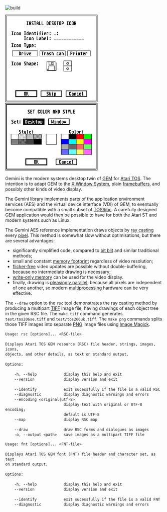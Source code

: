 ![build](https://github.com/frno7/gemini/actions/workflows/build.yml/badge.svg)

![Install desktop icon](https://raw.githubusercontent.com/frno7/gemini/main/doc/tos206uk-05.png)
![Set color and style](https://raw.githubusercontent.com/frno7/gemini/main/doc/tos206uk-13.png)

Gemini is the modern systems desktop twin of
[GEM](https://en.wikipedia.org/wiki/GEM_(desktop_environment))
for
[Atari TOS](https://en.wikipedia.org/wiki/Atari_TOS). The intention
is to adapt GEM to the
[X Window System](https://en.wikipedia.org/wiki/X_Window_System),
plain [framebuffers](https://en.wikipedia.org/wiki/Framebuffer),
and possibly other kinds of video display.

The Gemini library implements parts of the application environment
services (AES) and the virtual device interface (VDI) of GEM, to eventually
become compatible with a small subset of
[TOS/libc](https://github.com/frno7/toslibc). A carefully designed
GEM application would then be possible to have for both the Atari ST and
modern systems such as Linux.

The Gemini AES reference implementation draws objects by
[ray casting](https://en.wikipedia.org/wiki/Ray_casting) every
[pixel](https://en.wikipedia.org/wiki/Pixel). This method is somewhat slow
without optimisations, but there are several advantages:

- significantly simplified code, compared to
  [bit blit](https://en.wikipedia.org/wiki/Bit_blit) and similar
  traditional methods;
- small and constant
  [memory footprint](https://en.wikipedia.org/wiki/Memory_footprint)
  regardless of video resolution;
- [flicker-free](https://en.wikipedia.org/wiki/Flicker-free) video updates
  are possible without double-buffering, because no intermediate drawing is
  necessary;
- [write-only memory](https://en.wikipedia.org/wiki/Write-only_memory_(engineering))
  can be used for the video display.
- finally, drawing is
  [pleasingly parallel](https://en.wikipedia.org/wiki/Embarrassingly_parallel),
  because all pixels are independent of one another, so modern
  [multiprocessing](https://en.wikipedia.org/wiki/multiprocessing)
  hardware can be very effective.

The `--draw` option to the `rsc` tool demonstrates the ray casting method
by producing a multipart [TIFF](https://en.wikipedia.org/wiki/TIFF) image
file, having drawings of each object tree in the given RSC file.
The `make tiff` command generates `test/tos206se.tiff` and `test/tos206uk.tiff`.
The `make png` commands splits those TIFF images into separate
[PNG](https://en.wikipedia.org/wiki/Portable_Network_Graphics) image files
using [Image Magick](https://en.wikipedia.org/wiki/ImageMagick).

```
Usage: rsc [options]... <RSC-file>

Displays Atari TOS GEM resource (RSC) file header, strings, images, icons,
objects, and other details, as text on standard output.

Options:

    -h, --help            display this help and exit
    --version             display version and exit

    --identify            exit sucessfully if the file is a valid RSC
    --diagnostic          display diagnostic warnings and errors
    --encoding <original|utf-8>
                          display text with original or UTF-8 encoding;
                          default is UTF-8
    --map                 display RSC map

    --draw                draw RSC forms and dialogues as images
    -o, --output <path>   save images as a multipart TIFF file
```

```
Usage: fnt [options]... <FNT-file>

Displays Atari TOS GEM font (FNT) file header and character set, as text
on standard output.

Options:

    -h, --help            display this help and exit
    --version             display version and exit

    --identify            exit sucessfully if the file is a valid FNT
    --diagnostic          display diagnostic warnings and errors
```
